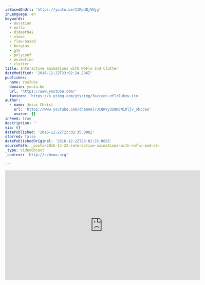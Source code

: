 ```yaml
---
isBasedOnUrl: 'https://youtu.be/1IPpd8jVNjg'
inLanguage: en
keywords:
  - duration
  - noflo
  - djdeath42
  - views
  - flow-based
  - bergius
  - gtk
  - polyconf
  - animation
  - clutter
title: Interactive animations with NoFlo and Clutter
dateModified: '2016-12-22T23:02:24.286Z'
publisher:
  name: YouTube
  domain: youtu.be
  url: 'https://www.youtube.com/'
  favicon: 'https://s.ytimg.com/yts/img/favicon-vflz7uhzw.ico'
author:
  - name: Jesus Christ
    url: 'https://www.youtube.com/channel/UCQWYy3zUD8NiRljv_ok3c6w'
    avatar: {}
inFeed: true
description: ''
via: {}
datePublished: '2016-12-22T23:02:35.008Z'
starred: false
datePublishedOriginal: '2016-12-22T23:02:35.008Z'
sourcePath: _posts/2016-12-22-interactive-animations-with-noflo-and-clutter.md
_type: VideoObject
_context: 'http://schema.org'

---
```

<iframe src="https://cdn.embedly.com/widgets/media.html?src=https%3A%2F%2Fwww.youtube.com%2Fembed%2F1IPpd8jVNjg%3Ffeature%3Doembed&amp;url=http%3A%2F%2Fwww.youtube.com%2Fwatch%3Fv%3D1IPpd8jVNjg&amp;image=https%3A%2F%2Fi.ytimg.com%2Fvi%2F1IPpd8jVNjg%2Fhqdefault.jpg&amp;key=b7d04c9b404c499eba89ee7072e1c4f7&amp;type=text%2Fhtml&amp;schema=youtube" width="640" height="360" scrolling="no" frameborder="0" allowfullscreen="" style=""></iframe>